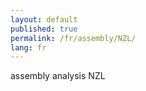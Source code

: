 ```yaml
---
layout: default
published: true
permalink: /fr/assembly/NZL/
lang: fr
---
```


assembly analysis NZL
